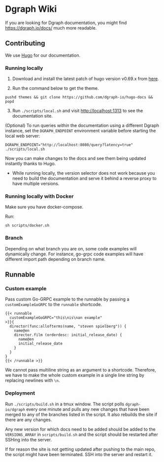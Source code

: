 # Dgraph Wiki

If you are looking for Dgraph documentation, you might find https://dgraph.io/docs/ much more readable.

## Contributing

We use [Hugo](https://gohugo.io/) for our documentation.

### Running locally

1. Download and install the latest patch of hugo version v0.69.x from [here](https://github.com/gohugoio/hugo/releases/).

2. Run the command below to get the theme.

```
pushd themes && git clone https://github.com/dgraph-io/hugo-docs && popd
```

3. Run `./scripts/local.sh` and visit [http://localhost:1313](http://localhost:1313) to see the
   documentation site.

(Optional) To run queries _within_ the documentation using a different Dgraph instance, set the `DGRAPH_ENDPOINT` environment variable before starting the local web server:

```
DGRAPH_ENDPOINT="http://localhost:8080/query?latency=true" ./scripts/local.sh
```

Now you can make changes to the docs and see them being updated instantly thanks to Hugo.

- While running locally, the version selector does not work because you need to build the documentation and serve it behind a reverse proxy to have multiple versions.

### Running locally with Docker

Make sure you have docker-compose.

Run:

```
sh scripts/docker.sh
```

### Branch

Depending on what branch you are on, some code examples will dynamically change. For instance, go-grpc code examples will have different import path depending on branch name.

## Runnable

### Custom example

Pass custom Go-GRPC example to the runnable by passing a `customExampleGoGRPC` to the `runnable` shortcode.

```
{{< runnable
  customExampleGoGRPC="this\nis\nan example"
>}}{
  director(func:allofterms(name, "steven spielberg")) {
    name@en
    director.film (orderdesc: initial_release_date) {
      name@en
      initial_release_date
    }
  }
}
{{< /runnable >}}
```

We cannot pass multiline string as an argument to a shortcode. Therefore, we
have to make the whole custom example in a single line string by replacing newlines with `\n`.

### Deployment

Run `./scripts/build.sh` in a tmux window. The script polls `dgraph-io/dgraph` every one minute
and pulls any new changes that have been merged to any of the branches listed in the script.
It also rebuilds the site if there are any changes.

Any new version for which docs need to be added should be added to the `VERSIONS_ARRAY` in
`scripts/build.sh` and the script should be restarted after SSHing into the server.

If for reason the site is not getting updated after pushing to the main repo, the script might have been
terminated. SSH into the server and restart it.
